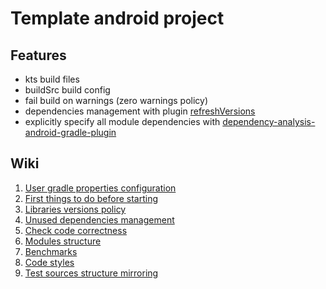 # Template android project

## Features

- kts build files
- buildSrc build config
- fail build on warnings (zero warnings policy)
- dependencies management with plugin [refreshVersions](https://jmfayard.github.io/refreshVersions/)
- explicitly specify all module dependencies
  with [dependency-analysis-android-gradle-plugin](https://github.com/autonomousapps/dependency-analysis-android-gradle-plugin)

## Wiki

1. [User gradle properties configuration](./wiki/gradle-user.md)
2. [First things to do before starting](./wiki/first-things-to-do.md)
3. [Libraries versions policy](./wiki/versions-policy.md)
4. [Unused dependencies management](./wiki/unused-dependencies.md)
5. [Check code correctness](./wiki/checks.md)
6. [Modules structure](./wiki/modules-structure.md)
7. [Benchmarks](./wiki/benchmarks.md)
8. [Code styles](./wiki/codestyles.md)
9. [Test sources structure mirroring](./wiki/test-sources-structure-mirroring.md)
